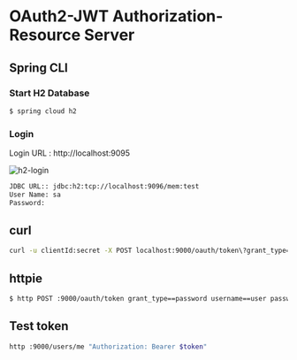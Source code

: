 # OAuth2-JWT Authorization- Resource Server

## Spring CLI
### Start H2 Database
```bash
$ spring cloud h2
```

### Login 
Login URL : http://localhost:9095

![h2-login](../master/images/h2-login.png)

```bash
JDBC URL:: jdbc:h2:tcp://localhost:9096/mem:test
User Name: sa
Password: 
```


## curl
```bash
curl -u clientId:secret -X POST localhost:9000/oauth/token\?grant_type=password\&username=user\&password=pass
```

## httpie
```bash
$ http POST :9000/oauth/token grant_type==password username==user password==pass -a clientId:secret -v
```

## Test token
```bash
http :9000/users/me "Authorization: Bearer $token"
```

